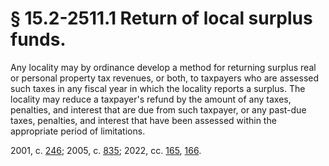 # § 15.2-2511.1 Return of local surplus funds.

<p>Any locality may by ordinance develop a method for returning surplus real or personal property tax revenues, or both, to taxpayers who are assessed such taxes in any fiscal year in which the locality reports a surplus. The locality may reduce a taxpayer's refund by the amount of any taxes, penalties, and interest that are due from such taxpayer, or any past-due taxes, penalties, and interest that have been assessed within the appropriate period of limitations.</p><p>2001, c. <a href='http://lis.virginia.gov/cgi-bin/legp604.exe?011+ful+CHAP0246'>246</a>; 2005, c. <a href='http://lis.virginia.gov/cgi-bin/legp604.exe?051+ful+CHAP0835'>835</a>; 2022, cc. <a href='http://lis.virginia.gov/cgi-bin/legp604.exe?221+ful+CHAP0165'>165</a>, <a href='http://lis.virginia.gov/cgi-bin/legp604.exe?221+ful+CHAP0166'>166</a>.</p>